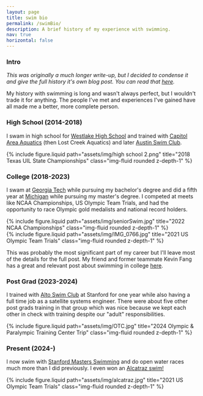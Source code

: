 ```yaml
---
layout: page
title: swim bio
permalink: /swimBio/
description: A brief history of my experience with swimming.
nav: true
horizontal: false
---
```


### Intro
*This was originally a much longer write-up, but I decided to condense it and give the full history it's own blog post. You can read that [here](../blog/2024/complete-swim-bio).*

My history with swimming is long and wasn't always perfect, but I wouldn't trade it for anything. The people I've met and experiences I've gained have all made me a better, more complete person.


### High School (2014-2018)
I swam in high school for [Westlake High School](https://whs.eanesisd.net/) and trained with [Capitol Area Aquatics](https://www.capitalareaaquatics.com/page/home) (then Lost Creek Aquatics) and later [Austin Swim Club](https://www.usms.org/clubs/austin-swim-club-2581?gad_source=1&gclid=CjwKCAjwm_SzBhAsEiwAXE2Cv0xPgP_8BomvqGDmUqCKUXpB55unLJx3iZho0ftc7rS2ovWxUYxU-xoCbEsQAvD_BwE). 

<div class = "container">
    <div class = "row">
    <div class="col"></div>
        <div class = "col-5">
        {% include figure.liquid path="assets/img/high school 2.png" title="2018 Texas UIL State Championships" class="img-fluid rounded z-depth-1" %}
        </div>
    <div class="col"></div>
    </div>
</div>

### College (2018-2023)
I swam at [Georgia Tech](https://ramblinwreck.com/sports/c-swim/) while pursuing my bachelor's degree and did a fifth year at [Michigan](https://mgoblue.com/sports/mens-swimming-and-diving) while pursuing my master's degree. I competed at meets like NCAA Championships, US Olympic Team Trials, and had the opportunity to race Olympic gold medalists and national record holders.

<div class = "container">
    <div class = "row">
    <div class="col"></div>
        <div class = "col-5">
        {% include figure.liquid path="assets/img/seniorSwim.jpg" title="2022 NCAA Championships" class="img-fluid rounded z-depth-1" %}
        </div>
    <div class="col"></div>
    <div class="col"></div>
        <div class = "col-5">
        {% include figure.liquid path="assets/img/IMG_0766.jpg" title="2021 US Olympic Team Trials" class="img-fluid rounded z-depth-1" %}
        </div>
    <div class="col"></div>
    </div>
</div>

This was probably the most significant part of my career but I'll leave most of the details for the full post. My friend and former teammate Kevin Fang has a great and relevant post about swimming in college [here](https://fourcontext.com/index.php/2022/02/pros-and-cons-of-being-a-college-swimmer/).

### Post Grad (2023-2024)
I trained with [Alto Swim Club](https://altoswimclub.com/) at Stanford for one year while also having a full time job as a satellite systems engineer. There were about five other post grads training in that group which was nice because we kept each other in check with training despite our "adult" responsibilities. 


<div class = "container">
    <div class = "row">
        <div class="col align-self-start"></div>
            <div class = "col-6 align-self-center" >
            {% include figure.liquid path="assets/img/OTC.jpg" title="2024 Olympic & Paralympic Training Center Trip" class="img-fluid rounded z-depth-1" %}
            </div>
        <div class="col align-self-end"></div>
    </div>
</div>


### Present (2024-)
I now swim with [Stanford Masters Swimming](https://web.stanford.edu/group/masters/) and do open water races much more than I did previously. I even won an [Alcatraz swim!](https://www.itsyourrace.com/Results.aspx?amax=199&amin=0&eid=122546&g=A&id=8078&y=2023)

<div class = "container">
    <div class = "row">
    <div class="col"></div>
        <div class = "col-5">
        {% include figure.liquid path="assets/img/alcatraz.jpg" title="2021 US Olympic Team Trials" class="img-fluid rounded z-depth-1" %}
        </div>
    <div class="col"></div>
    </div>
</div>


